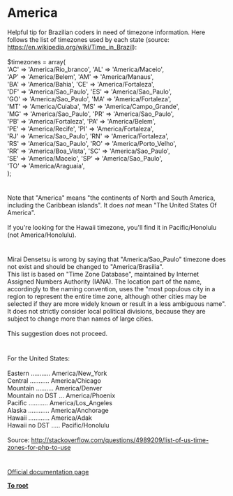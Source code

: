 # America



Helpful tip for Brazilian coders in need of timezone information. Here follows the list of timezones used by each state (source: https://en.wikipedia.org/wiki/Time_in_Brazil):<br><br>$timezones = array(<br>&apos;AC&apos; =&gt; &apos;America/Rio_branco&apos;,   &apos;AL&apos; =&gt; &apos;America/Maceio&apos;,<br>&apos;AP&apos; =&gt; &apos;America/Belem&apos;,        &apos;AM&apos; =&gt; &apos;America/Manaus&apos;,<br>&apos;BA&apos; =&gt; &apos;America/Bahia&apos;,        &apos;CE&apos; =&gt; &apos;America/Fortaleza&apos;,<br>&apos;DF&apos; =&gt; &apos;America/Sao_Paulo&apos;,    &apos;ES&apos; =&gt; &apos;America/Sao_Paulo&apos;,<br>&apos;GO&apos; =&gt; &apos;America/Sao_Paulo&apos;,    &apos;MA&apos; =&gt; &apos;America/Fortaleza&apos;,<br>&apos;MT&apos; =&gt; &apos;America/Cuiaba&apos;,       &apos;MS&apos; =&gt; &apos;America/Campo_Grande&apos;,<br>&apos;MG&apos; =&gt; &apos;America/Sao_Paulo&apos;,    &apos;PR&apos; =&gt; &apos;America/Sao_Paulo&apos;,<br>&apos;PB&apos; =&gt; &apos;America/Fortaleza&apos;,    &apos;PA&apos; =&gt; &apos;America/Belem&apos;,<br>&apos;PE&apos; =&gt; &apos;America/Recife&apos;,       &apos;PI&apos; =&gt; &apos;America/Fortaleza&apos;,<br>&apos;RJ&apos; =&gt; &apos;America/Sao_Paulo&apos;,    &apos;RN&apos; =&gt; &apos;America/Fortaleza&apos;,<br>&apos;RS&apos; =&gt; &apos;America/Sao_Paulo&apos;,    &apos;RO&apos; =&gt; &apos;America/Porto_Velho&apos;,<br>&apos;RR&apos; =&gt; &apos;America/Boa_Vista&apos;,    &apos;SC&apos; =&gt; &apos;America/Sao_Paulo&apos;,<br>&apos;SE&apos; =&gt; &apos;America/Maceio&apos;,       &apos;SP&apos; =&gt; &apos;America/Sao_Paulo&apos;,<br>&apos;TO&apos; =&gt; &apos;America/Araguaia&apos;,     <br>);  

#

Note that "America" means "the continents of North and South America, including the Caribbean islands".  It does *not* mean "The United States Of America".<br><br>If you&apos;re looking for the Hawaii timezone, you&apos;ll find it in Pacific/Honolulu (not America/Honolulu).  

#

Mirai Densetsu is wrong by saying that "America/Sao_Paulo" timezone does not exist and should be changed to "America/Brasilia".<br>This list is based on "Time Zone Database", maintained by Internet Assigned Numbers Authority (IANA). The location part of the name, accordingly to the naming convention, uses the "most populous city in a region to represent the entire time zone, although other cities may be selected if they are more widely known or result in a less ambiguous name".<br>It does not strictly consider local political divisions, because they are subject to change more than names of large cities.<br><br>This suggestion does not proceed.  

#

For the United States:<br><br>Eastern ........... America/New_York<br>Central ........... America/Chicago<br>Mountain .......... America/Denver<br>Mountain no DST ... America/Phoenix<br>Pacific ........... America/Los_Angeles<br>Alaska ............ America/Anchorage<br>Hawaii ............ America/Adak<br>Hawaii no DST ..... Pacific/Honolulu<br><br>Source: http://stackoverflow.com/questions/4989209/list-of-us-time-zones-for-php-to-use  

#

[Official documentation page](https://www.php.net/manual/en/timezones.america.php)

**[To root](/README.md)**